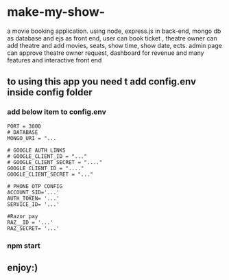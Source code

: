 # make-my-show-
a movie booking application. using node, express.js in back-end, mongo db as database and ejs as front end, user can book ticket , theatre owner can add theatre and add movies, seats, show time, show date, ects. admin page can approve theatre owner request, dashboard for revenue and many features and interactive front end

## to using this app you need t add config.env inside config folder
### add below item to config.env
```
PORT = 3000
# DATABASE
MONGO_URI = "...

# GOOGLE AUTH LINKS
# GOOGLE_CLIENT_ID = "..."
# GOOGLE_CLIENT_SECRET = "...."
GOOGLE_CLIENT_ID = "...."
GOOGLE_CLIENT_SECRET = "..."

# PHONE OTP CONFIG
ACCOUNT_SID='...'
AUTH_TOKEN= '...'
SERVICE_ID= '...'

#Razor pay
RAZ__ID = '...'
RAZ_SECRET= '...'
```

### npm start 
## enjoy:)
